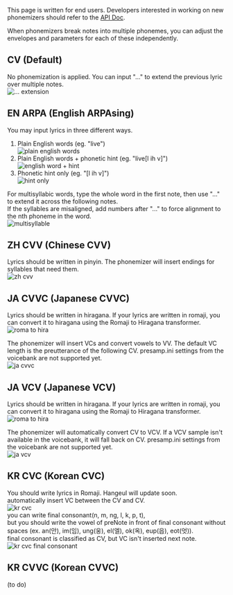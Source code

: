 This page is written for end users. Developers interested in working on new phonemizers should refer to the [API Doc](https://github.com/stakira/OpenUtau/blob/master/OpenUtau.Core/Api/README.md).

When phonemizers break notes into multiple phonemes, you can adjust the envelopes and parameters for each of these independently.

## CV (Default)
No phonemization is applied.
You can input "..." to extend the previous lyric over multiple notes.  
![... extension](https://i.imgur.com/2pR43nx.png)

## EN ARPA (English ARPAsing)
You may input lyrics in three different ways.
1. Plain English words (eg. "live")  
![plain english words](https://i.imgur.com/PZJe73G.png)
2. Plain English words + phonetic hint (eg. "live[l ih v]")  
![english word + hint](https://i.imgur.com/YmvhUaL.png)
3. Phonetic hint only (eg. "[l ih v]")  
![hint only](https://i.imgur.com/6hKOYsn.png)

For multisyllabic words, type the whole word in the first note, then use "..." to extend it across the following notes.  
If the syllables are misaligned, add numbers after "..." to force alignment to the nth phoneme in the word.  
![multisyllable](https://i.imgur.com/VLksjSR.png)

## ZH CVV (Chinese CVV)
Lyrics should be written in pinyin. The phonemizer will insert endings for syllables that need them.  
![zh cvv](https://i.imgur.com/TJfiNit.png)

## JA CVVC (Japanese CVVC)
Lyrics should be written in hiragana. If your lyrics are written in romaji, you can convert it to hiragana using the Romaji to Hiragana transformer.  
![roma to hira](https://i.imgur.com/XmfItiZ.png)

The phonemizer will insert VCs and convert vowels to VV. The default VC length is the preutterance of the following CV. presamp.ini settings from the voicebank are not supported yet.  
![ja cvvc](https://i.imgur.com/GDaGjLu.png)

## JA VCV (Japanese VCV)
Lyrics should be written in hiragana. If your lyrics are written in romaji, you can convert it to hiragana using the Romaji to Hiragana transformer.  
![roma to hira](https://i.imgur.com/XmfItiZ.png)

The phonemizer will automatically convert CV to VCV. If a VCV sample isn't available in the voicebank, it will fall back on CV. presamp.ini settings from the voicebank are not supported yet.  
![ja vcv](https://i.imgur.com/QYp3J3J.png)

## KR CVC (Korean CVC)
You should write lyrics in Romaji. Hangeul will update soon.  
automatically insert VC between the CV and CV.  
![kr cvc](https://i.imgur.com/6w87k41.png)  
you can write final consonant(n, m, ng, l, k, p, t),  
but you should write the vowel of preNote in front of final consonant without spaces (ex. an(안), im(임), ung(웅), el(엘), ok(옥), eup(읍), eot(엇)).  
final consonant is classified as CV, but VC isn't inserted next note.  
![kr cvc final consonant](https://i.imgur.com/yB012mW.png)  

## KR CVVC (Korean CVVC)
(to do)